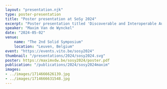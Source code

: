 ```yaml
---
layout: "presentation.njk"
type: poster-presentation
title: "Poster presentation at SoSy 2024"
excerpt: "Poster presentation titled 'Discoverable and Interoperable Augmented Reality Environments Through Solid Pods'"
speaker: "Maxim Van de Wynckel"
date: "2024-05-02"
venue:
    name: "The 2nd Solid Symposium"
    location: "Leuven, Belgium"
event: "https://events.vito.be/sosy2024"
thumbnail: "/presentations/2024/sosy2024.svg"
poster: https://maximvdw.be/sosy2024/poster.pdf
publication: "/publications/2024/sosy2024maxim"
images:
- ../images/1714666626139.jpg
- ../images/1714666631548.jpg
---
```

